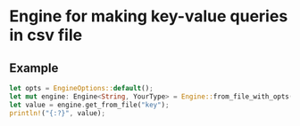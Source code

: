# Engine for making key-value queries in csv file

## Example

```rust
let opts = EngineOptions::default();
let mut engine: Engine<String, YourType> = Engine::from_file_with_opts("file.csv", YourType::make_key, opts).unwrap();
let value = engine.get_from_file("key");
println!("{:?}", value);
```
